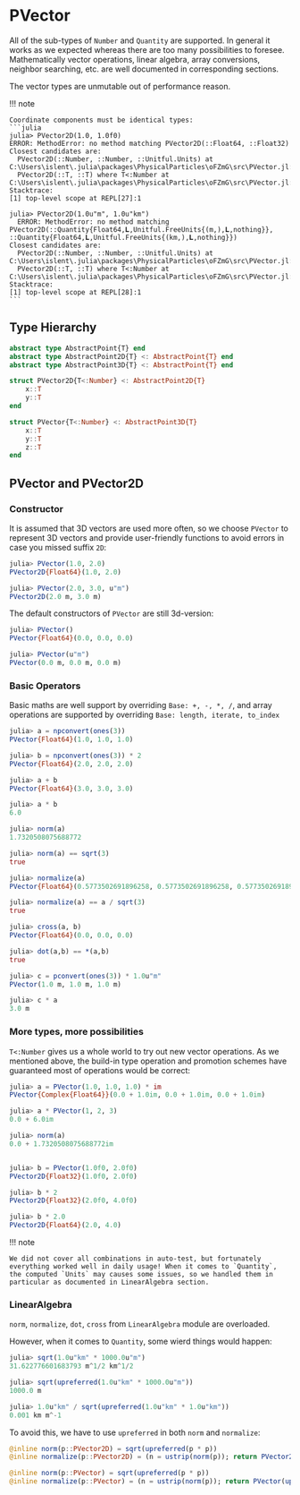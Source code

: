 # PVector

All of the sub-types of `Number` and `Quantity` are supported. In general it works as we expected whereas there are too many possibilities to foresee. Mathematically vector operations, linear algebra, array conversions, neighbor searching, etc. are well documented in corresponding sections.

The vector types are unmutable out of performance reason. 

!!! note

    Coordinate components must be identical types:
    ```julia
    julia> PVector2D(1.0, 1.0f0)
    ERROR: MethodError: no method matching PVector2D(::Float64, ::Float32)
    Closest candidates are:
      PVector2D(::Number, ::Number, ::Unitful.Units) at C:\Users\islent\.julia\packages\PhysicalParticles\oFZmG\src\PVector.jl:45
      PVector2D(::T, ::T) where T<:Number at C:\Users\islent\.julia\packages\PhysicalParticles\oFZmG\src\PVector.jl:2
    Stacktrace:
    [1] top-level scope at REPL[27]:1
    
    julia> PVector2D(1.0u"m", 1.0u"km")
      ERROR: MethodError: no method matching PVector2D(::Quantity{Float64,𝐋,Unitful.FreeUnits{(m,),𝐋,nothing}}, ::Quantity{Float64,𝐋,Unitful.FreeUnits{(km,),𝐋,nothing}})
    Closest candidates are:
      PVector2D(::Number, ::Number, ::Unitful.Units) at C:\Users\islent\.julia\packages\PhysicalParticles\oFZmG\src\PVector.jl:45
      PVector2D(::T, ::T) where T<:Number at C:\Users\islent\.julia\packages\PhysicalParticles\oFZmG\src\PVector.jl:2
    Stacktrace:
    [1] top-level scope at REPL[28]:1
    ```

## Type Hierarchy

```julia
abstract type AbstractPoint{T} end
abstract type AbstractPoint2D{T} <: AbstractPoint{T} end
abstract type AbstractPoint3D{T} <: AbstractPoint{T} end

struct PVector2D{T<:Number} <: AbstractPoint2D{T}
    x::T
    y::T
end

struct PVector{T<:Number} <: AbstractPoint3D{T}
    x::T
    y::T
    z::T
end
```

## PVector and PVector2D

### Constructor

It is assumed that 3D vectors are used more often, so we choose `PVector` to represent 3D vectors and provide user-friendly functions to avoid errors in case you missed suffix `2D`:
```julia
julia> PVector(1.0, 2.0)
PVector2D{Float64}(1.0, 2.0)

julia> PVector(2.0, 3.0, u"m")
PVector2D(2.0 m, 3.0 m)
```

The default constructors of `PVector` are still 3d-version:
```julia
julia> PVector()
PVector{Float64}(0.0, 0.0, 0.0)

julia> PVector(u"m")
PVector(0.0 m, 0.0 m, 0.0 m)
```

### Basic Operators

Basic maths are well support by overriding `Base: +, -, *, /`, and array operations are supported by overriding `Base: length, iterate, to_index`

```julia
julia> a = npconvert(ones(3))
PVector{Float64}(1.0, 1.0, 1.0)

julia> b = npconvert(ones(3)) * 2
PVector{Float64}(2.0, 2.0, 2.0)

julia> a + b
PVector{Float64}(3.0, 3.0, 3.0)

julia> a * b
6.0

julia> norm(a)
1.7320508075688772

julia> norm(a) == sqrt(3)
true

julia> normalize(a)
PVector{Float64}(0.5773502691896258, 0.5773502691896258, 0.5773502691896258)

julia> normalize(a) == a / sqrt(3)
true

julia> cross(a, b)
PVector{Float64}(0.0, 0.0, 0.0)

julia> dot(a,b) == *(a,b)
true

julia> c = pconvert(ones(3)) * 1.0u"m"
PVector(1.0 m, 1.0 m, 1.0 m)

julia> c * a
3.0 m
```

### More types, more possibilities

`T<:Number` gives us a whole world to try out new vector operations. As we mentioned above, the build-in type operation and promotion schemes have guaranteed most of operations would be correct:
```julia
julia> a = PVector(1.0, 1.0, 1.0) * im
PVector{Complex{Float64}}(0.0 + 1.0im, 0.0 + 1.0im, 0.0 + 1.0im)

julia> a * PVector(1, 2, 3)
0.0 + 6.0im

julia> norm(a)
0.0 + 1.7320508075688772im


julia> b = PVector(1.0f0, 2.0f0)
PVector2D{Float32}(1.0f0, 2.0f0)

julia> b * 2
PVector2D{Float32}(2.0f0, 4.0f0)

julia> b * 2.0
PVector2D{Float64}(2.0, 4.0)
```

!!! note

    We did not cover all combinations in auto-test, but fortunately everything worked well in daily usage! When it comes to `Quantity`, the computed `Units` may causes some issues, so we handled them in particular as documented in LinearAlgebra section.

### LinearAlgebra

`norm`, `normalize`, `dot`, `cross` from `LinearAlgebra` module are overloaded.

However, when it comes to `Quantity`, some wierd things would happen:
```julia
julia> sqrt(1.0u"km" * 1000.0u"m")
31.622776601683793 m^1/2 km^1/2

julia> sqrt(upreferred(1.0u"km" * 1000.0u"m"))
1000.0 m

julia> 1.0u"km" / sqrt(upreferred(1.0u"km" * 1.0u"km"))
0.001 km m^-1
```

To avoid this, we have to use `upreferred` in both `norm` and `normalize`:
```julia
@inline norm(p::PVector2D) = sqrt(upreferred(p * p))
@inline normalize(p::PVector2D) = (n = ustrip(norm(p)); return PVector2D(upreferred(p.x/n), upreferred(p.y/n)))

@inline norm(p::PVector) = sqrt(upreferred(p * p))
@inline normalize(p::PVector) = (n = ustrip(norm(p)); return PVector(upreferred(p.x/n), upreferred(p.y/n), upreferred(p.z/n)))
```